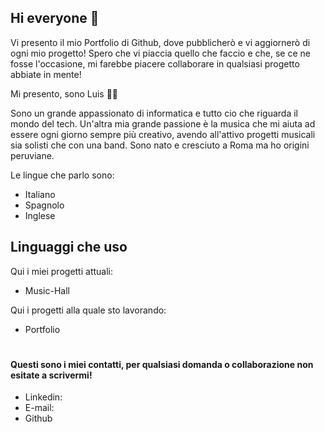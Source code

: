 ## Hi everyone 👋

<!--
**id-Luis00/id-Luis00** is a ✨ _special_ ✨ repository because its `README.md` (this file) appears on your GitHub profile.

Here are some ideas to get you started:

- 🔭 I’m currently working on ...
- 🌱 I’m currently learning ...
- 👯 I’m looking to collaborate on ...
- 🤔 I’m looking for help with ...
- 💬 Ask me about ...
- 📫 How to reach me: ...
- 😄 Pronouns: ...
- ⚡ Fun fact: ...
-->

Vi presento il mio Portfolio di Github, dove pubblicherò e vi aggiornerò di ogni mio progetto!
Spero che vi piaccia quello che faccio e che, se ce ne fosse l'occasione, mi farebbe piacere collaborare in qualsiasi progetto abbiate in mente!

Mi presento, sono Luis 🙋🏾

Sono un grande appassionato di informatica e tutto cio che riguarda il mondo del tech. Un'altra mia grande passione è la
musica che mi aiuta ad essere ogni giorno sempre più creativo, avendo all'attivo progetti musicali sia solisti che con una band.
Sono nato e cresciuto a Roma ma ho origini peruviane.

Le lingue che parlo sono:
- Italiano
- Spagnolo
- Inglese

## Linguaggi che uso


Qui i miei progetti attuali:
- Music-Hall

Qui i progetti alla quale sto lavorando:
- Portfolio

#

#### Questi sono i miei contatti, per qualsiasi domanda o collaborazione non esitate a scrivermi!

- Linkedin:
- E-mail:
- Github


